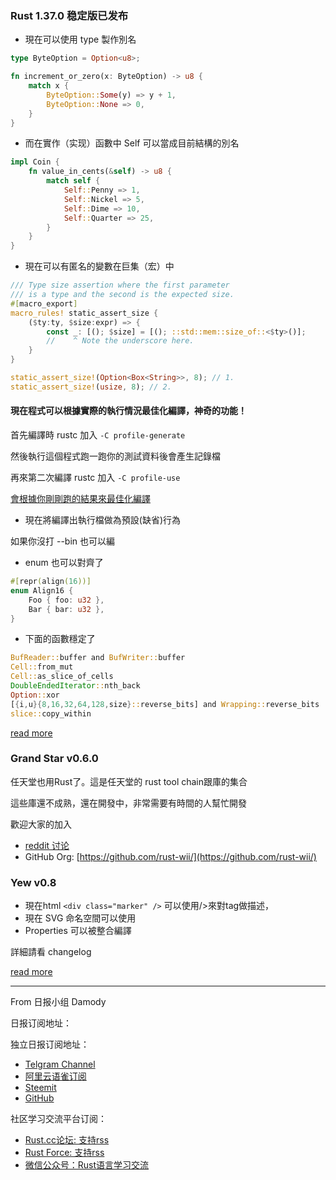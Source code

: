 ###  Rust 1.37.0 稳定版已发布

 - 現在可以使用 type 製作別名

```rust
type ByteOption = Option<u8>;

fn increment_or_zero(x: ByteOption) -> u8 {
    match x {
        ByteOption::Some(y) => y + 1,
        ByteOption::None => 0,
    }
}
```

- 而在實作（实现）函數中 Self 可以當成目前結構的別名

```rust
impl Coin {
    fn value_in_cents(&self) -> u8 {
        match self {
            Self::Penny => 1,
            Self::Nickel => 5,
            Self::Dime => 10,
            Self::Quarter => 25,
        }
    }
}
```
-  現在可以有匿名的變數在巨集（宏）中

```rust
/// Type size assertion where the first parameter
/// is a type and the second is the expected size.
#[macro_export]
macro_rules! static_assert_size {
    ($ty:ty, $size:expr) => {
        const _: [(); $size] = [(); ::std::mem::size_of::<$ty>()];
        //    ^ Note the underscore here.
    }
}

static_assert_size!(Option<Box<String>>, 8); // 1.
static_assert_size!(usize, 8); // 2.
```

#### 現在程式可以根據實際的執行情況最佳化編譯，神奇的功能！

首先編譯時 rustc 加入  `-C profile-generate`

然後執行這個程式跑一跑你的測試資料後會產生記錄檔

再來第二次編譯 rustc 加入  `-C profile-use`

[會根據你剛剛跑的結果來最佳化編譯](https://doc.rust-lang.org/rustc/profile-guided-optimization.html)


- 現在將編譯出執行檔做為預設(缺省)行為

如果你沒打 --bin 也可以編

- enum 也可以對齊了

```rust
#[repr(align(16))]
enum Align16 {
    Foo { foo: u32 },
    Bar { bar: u32 },
}
```

-  下面的函數穩定了

```rust
BufReader::buffer and BufWriter::buffer
Cell::from_mut
Cell::as_slice_of_cells
DoubleEndedIterator::nth_back
Option::xor
[{i,u}{8,16,32,64,128,size}::reverse_bits] and Wrapping::reverse_bits
slice::copy_within
```

[read more](https://blog.rust-lang.org/2019/08/15/Rust-1.37.0.html)

### Grand Star v0.6.0

任天堂也用Rust了。這是任天堂的 rust tool chain跟庫的集合

這些庫還不成熟，還在開發中，非常需要有時間的人幫忙開發

歡迎大家的加入

- [reddit 讨论](https://www.reddit.com/r/rust/comments/cqsmti/grand_star_v060_rust_toolchains_and_libraries_for/)
- GitHub Org: [https://github.com/rust-wii/](https://github.com/rust-wii/)

### Yew v0.8

- 現在html `<div class="marker" />` 可以使用/>來對tag做描述，
- 現在 SVG 命名空間可以使用
- Properties 可以被整合編譯

詳細請看 changelog

[read more](https://github.com/yewstack/yew/releases/tag/0.8.0)


---

From 日报小组 Damody

日报订阅地址：

独立日报订阅地址：
- [Telgram Channel](https://t.me/rust_daily_news )
- [阿里云语雀订阅](https://www.yuque.com/chaosbot/rustnews)
- [Steemit](https://steemit.com/@blackanger)
- [GitHub](https://github.com/RustStudy/rust_daily_news)

社区学习交流平台订阅：
- [Rust.cc论坛: 支持rss](https://rust.cc)
- [Rust Force: 支持rss](https://rustforce.net/)
- [微信公众号：Rust语言学习交流](https://rust.cc/article?id=ed7c9379-d681-47cb-9532-0db97d883f62)
